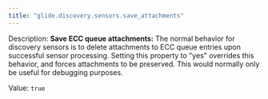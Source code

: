 ```yaml
---
title: "glide.discovery.sensors.save_attachments"
---
```


Description: <b>Save ECC queue attachments:</b> The normal behavior for discovery sensors is to delete attachments to ECC queue entries upon successful sensor processing.  Setting this property to "yes" overrides this behavior, and forces attachments to be preserved.  This would normally only be useful for debugging purposes.

Value: `true`